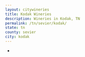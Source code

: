```yaml
---
layout: citywineries
title: Kodak Wineries
description: Wineries in Kodak, TN
permalink: /tn/sevier/kodak/
state: tn
county: sevier
city: kodak
---
```

-
